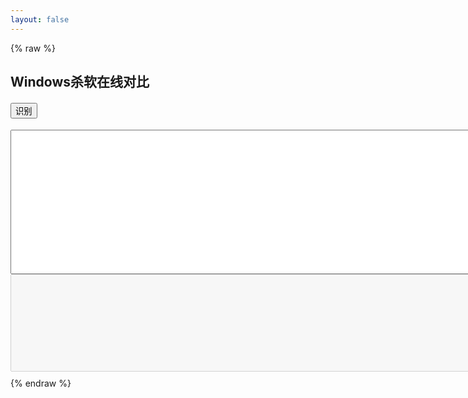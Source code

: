 ```yaml
---
layout: false
---
```

{% raw %}

<!DOCTYPE html>
<html>
<head>
<meta charset="utf-8">
<title>Windows杀软在线对比</title>
<script>
    avList = {
"_avp32.exe":"卡巴斯基",
"_avpcc.exe":"卡巴斯基",
"_avpm.exe":"卡巴斯基",
"360entclient.exe":"天擎EDR Agent",
"360entmisc.exe":"360(奇安信)天擎",
"360leakfixer.exe":"360系统漏洞控制模块",
"360rp.exe":"360杀毒",
"360safe.exe":"360安全卫士",
"360safebox.exe":"360保险箱主程序",
"360sd.exe":"360杀毒",
"360skylarsvc.exe":"360天擎终端安全管理系统",
"360tray.exe":"360实时保护",
"360websafe.exe":"360主机卫士",
"a2cmd.exe":"emsisoft anti-malware",
"a2free.exe":"a-squared free",
"a2guard.exe":"a-squared杀毒",
"a2service.exe":"a-squared free",
"a2start.exe":"Emsisoft Internet Security",
"aavgapi.exe":"avg",
"aawservice.exe":"Lavasoft Ad-Aware",
"aawtray.exe":"Ad-Aware",
"acaas.exe":"AhnLab",
"acaegmgr.exe":"AhnLab",
"acaif.exe":"AhnLab",
"acais.exe":"AhnLab",
"acctmgr.exe":"Symantec",
"aclient.exe":"Altiris remote login client",
"aclntusr.exe":"Altiris Client",
"acs.exe":"outpost防火墙",
"adam.exe":"绿鹰安全精灵",
"adaware.exe":"Lavasoft Ad-Aware",
"ad-aware.exe":"Lavasoft Ad-Aware",
"ad-aware2007.exe":"Lavasoft Ad-Aware",
"administrator.exe":"Entensys UserGate 5",
"adminserver.exe":"Panda",
"advchk.exe":"norton antivirus",
"ad-watch.exe":"lavasoft杀毒",
"aesecurityservice.exe":"MS Content Management Service",
"aexagentuihost.exe":"Altiris Agent",
"aexnsagent.exe":"Altiris Agent",
"aexnsrcvsvc.exe":"Altiris",
"aexsvc.exe":"Altiris",
"aexswdusr.exe":"Altiris Express NS Client Manager",
"aflogvw.exe":"AhnLab Spy Zero",
"afwserv.exe":"Avast Firewall Service",
"agb.exe":"安天防线",
"agentsvr.exe":"Microsoft Agent Server",
"ahnrpt.exe":"AhnLab Spy Zero",
"ahnsd.exe":"AhnLab",
"ahnsdsv.exe":"AhnLab",
"ahprocmonserver.exe":"安天防线",
"airdefense.exe":"airdefense",
"akrnl.exe":"ESET Smart Security",
"alert.exe":"CA eTrust Integrated Threat Management 8.1/CA Jinchen Kill",
"alertsvc.exe":"Symantec",
"alisecguard.exe":"阿里云-云盾",
"aliyun_assist_service.exe":"阿里云-云监控",
"aliyundun.exe":"阿里云-云盾",
"aliyundunupdate.exe":"阿里云-升级服务",
"almon.exe":"Sophos Anti-Virus",
"alogserv.exe":"McAfee VirusScan Activity Log Server",
"alsvc.exe":"Sophos AutoUpdate Service",
"alunotify.exe":"Symantec",
"alupdate.exe":"Sophos Anti-Virus AutoUpdate",
"aluschedulersvc.exe":"Symantec",
"amon.exe":"tiny personal firewall",
"amsvc.exe":"Cybereason",
"amswmagt.exe":"CA eTrust Integrated Threat Management 8.1",
"ananwidget.exe":"墨者安全专家",
"antiarp.exe":"AntiARP",
"anti-trojan.exe":"anti-trojan elite",
"anvir.exe":"AnVir.exe",
"aphost.exe":"TrendMicro Infrastructure",
"apimonitor.exe":"API Monitor",
"appsvc32.exe":"Symantec",
"aps.exe":"Outpost Security",
"apvxdwin.exe":"Panda Internet Security",
"arcatasksservice.exe":"arcavir杀毒",
"armor2net.exe":"Armor2net Software",
"arr.exe":"application request route",
"ashavast.exe":"Avast",
"ashbug.exe":"Avast",
"ashchest.exe":"Avast",
"ashcmd.exe":"Avast",
"ashdisp.exe":"Avast",
"ashenhcd.exe":"Avast",
"ashlogv.exe":"Avast",
"ashmaisv.exe":"Avast",
"ashpopwz.exe":"Avast",
"ashquick.exe":"Avast",
"ashserv.exe":"Avast",
"ashsimp2.exe":"Avast",
"ashsimpl.exe":"Avast",
"ashskpcc.exe":"Avast",
"ashskpck.exe":"Avast",
"ashupd.exe":"Avast",
"ashwebsv.exe":"Avast",
"ast.exe":"超级巡警",
"asupport.exe":"TrendMicro",
"aswdisp.exe":"Avast",
"aswregsvr.exe":"Avast",
"aswscan.exe":"avast",
"aswserv.exe":"Avast",
"aswupdsv.exe":"Avast",
"aswwebsv.exe":"Avast",
"atguard.exe":"antivir",
"atrshost.exe":"Altiris",
"atwatch.exe":"mustek",
"atwsctsk.exe":"AhnLab V3 Internet Security",
"au.exe":"nsis",
"aupdate.exe":"symantec",
"aupdrun.exe":"Agnirum Outpost Firewall",
"aus.exe":"Outpost Security",
"auth8021x.exe":"CA Jinchen KILL / eTrust Antivirus",
"autodown.exe":"antivirus autoupdater",
"autoup.exe":"AhnLab",
"avadmin.exe":"AVIRA Personal Edition Classic",
"avastemupdate.exe":"Avast Internet Security",
"avastsvc.exe":"Avast",
"avastui.exe":"Avast GUI",
"avcenter.exe":"Avira",
"avciman.exe":"熊猫卫士",
"avconfig.exe":"Avira",
"avconsol.exe":"McAfee VirusScan Scheduler",
"avengine.exe":"Panda Internet Security",
"avesvc.exe":"Avira",
"avfwsvc.exe":"AVIRA Personal Edition Classic",
"avg.exe":"avg杀毒",
"avgam.exe":"AVG 8/8.5",
"avgamsvr.exe":"AVG",
"avgas.exe":"AVG",
"avgaurd.exe":"avira antivir",
"avgcc.exe":"AVG",
"avgcc32.exe":"AVG",
"avgcefrend.exe":"AVG Internet Security",
"avgchsvx.exe":"AVG Internet Security",
"avgcmgr.exe":"AVG Internet Security (32-bit)",
"avgcsrva.exe":"AVG Internet Security (64-bit)",
"avgcsrvx.exe":"AVG Internet Security",
"avgctrl.exe":"AVG",
"avgdiag.exe":"AVG",
"avgemc.exe":"AVG",
"avgemca.exe":"AVG Internet Security",
"avgemcx.exe":"AVG Internet Security",
"avgfws.exe":"AVG Internet Security",
"avgfws8.exe":"AVG",
"avgfws9.exe":"AVG 9.0 FW",
"avgfwsrv.exe":"AVG",
"avgidsagent.exe":"AVG 8.5/9.0 IDS",
"avgidsmonitor.exe":"AVG 8.5/9.0 IDS",
"avgidsui.exe":"AVG 8.5 IDS",
"avgidswatcher.exe":"AVG 8.5 IDS",
"avginet.exe":"AVG",
"avgmfapx.exe":"AVG Internet Security",
"avgmsvr.exe":"AVG",
"avgnsa.exe":"AVG Internet Security",
"avgnsx.exe":"AVG Internet Security",
"avgnt.exe":"Avira",
"avgntmgr.exe":"avg",
"avgregcl.exe":"AVG Registry Cleaner",
"avgrsa.exe":"AVG Internet Security (64-bit)",
"avgrssvc.exe":"AVG",
"avgrsx.exe":"AVG Anti-Virus",
"avgscanx.exe":"AVG",
"avgserv.exe":"AVG",
"avgserv9.exe":"AVG",
"avgsvc.exe":"AVG Internet Security",
"avgsystx.exe":"AVG SysTools",
"avgtray.exe":"AVG Anti-Virus",
"avguard.exe":"Avira AntiVir",
"avgui.exe":"AVG Internet Security",
"avgupd.exe":"AVG",
"avgupdln.exe":"AVG",
"avgupsvc.exe":"AVG",
"avgvv.exe":"AVG",
"avgw.exe":"AVG",
"avgwb.exe":"Grisoft AVG AntiVirus",
"avgwdsvc.exe":"AVG Anti-Virus",
"avgwizfw.exe":"AVG",
"avinitnt.exe":"command antivirus for nt server",
"avira.exe":"小红伞杀毒",
"avk.exe":"gdata安全防护软件",
"avkbackupservice.exe":"gdata安全防护软件",
"avkcl.exe":"gdata安全防护软件",
"avkpop.exe":"g data software ag",
"avkproxy.exe":"G Data Internet Security 2007",
"avkserv.exe":"g data software ag",
"avkservice.exe":"G Data Internet Security 2007",
"avktray.exe":"G Data Internet Security 2007",
"avkwctl.exe":"G Data Internet Security 2007",
"avkwctl9.exe":"g data software ag",
"avltmain.exe":"Panda Titanium",
"avmailc.exe":"Avira",
"avmcdlg.exe":"Avira",
"avnotify.exe":"Avira",
"avnt.exe":"h+bedv datentechnik gmbh",
"avp.exe":"Kaspersky",
"avp32.exe":"Kaspersky",
"avpcc.exe":"Kaspersky",
"avpdos32.exe":"kaspersky antivirus",
"avpdtagt.exe":"Kaspersky Lab Deployment Tool Agent",
"avpexec.exe":"Kaspersky",
"avpm.exe":"Kaspersky",
"avpncc.exe":"Kaspersky",
"avps.exe":"Kaspersky",
"avptc32.exe":"kaspersky antivirus",
"avpui.exe":"Kaspersky",
"avpupd.exe":"Kaspersky",
"avscan.exe":"Avira",
"avsched32.exe":"h+bedv",
"avserver.exe":"Kerio Winroute Firewall",
"avshadow.exe":"Avira",
"avsynmgr.exe":"McAfee VirusScan Synchronization Manager",
"avtask.exe":"Panda",
"avwatchservice.exe":"virusfighter杀毒",
"avwebgrd.exe":"AVIRA Personal Edition Classic",
"avwin.exe":"h+bedv",
"avwupsrv.exe":"h+bedv",
"avz.exe":"avz",
"ayagent.exe":"alyac韩国胶囊杀毒",
"baiduansvx.exe":"百度卫士-主进程",
"baidusafetray.exe":"百度卫士",
"baidusd.exe":"百度杀毒-主程序",
"baidusdsvc.exe":"百度杀毒-服务进程",
"baidusdtray.exe":"百度杀毒-托盘进程",
"baradagent.exe":"腾讯云-安全监控组件",
"bargains.exe":"exact advertising spyware",
"basfipm.exe":"Broadcom ASF IP monitoring service",
"bavtray.exe":"Baidu AV",
"bdagent.exe":"BitDefender Security Suite",
"bdc.exe":"BitDefender Security Suite",
"bddownloader.exe":"百度卫士",
"bdlite.exe":"BitDefender Security Suite",
"bdmcon.exe":"BitDefender Security Suite",
"bdss.exe":"BitDefender Security Suite",
"bdsubmit.exe":"BitDefender Security Suite",
"bdswitch.exe":"bitdefender module",
"beagle.exe":"avast",
"beikesan.exe":"贝壳云安全",
"bhipssvc.exe":"Baidu AV",
"bitdefender.exe":"Bitdefender",
"bka.exe":"Bkav AV",
"bkavservice.exe":"bkav杀毒",
"bkavsystemserver.exe":"Bkav AV",
"blackd.exe":"Black Ice IDS ",
"blackice.exe":"BlackIce Firewall",
"blink.exe":"micromedia",
"blss.exe":"cblaster",
"blupro.exe":"Bkav AV",
"bmrt.exe":"Barracuda Malware Removal Tool",
"bootwarn.exe":"symantec",
"bpc.exe":"grokster",
"brasil.exe":"exact advertising",
"bullguard.exe":"BullGuard Internet Security",
"bullguardbhvscanner.exe":"BullGuard Internet Security",
"bullguardscanner.exe":"BullGuard Internet Security",
"bullguardtray.exe":"BullGuard Internet Security",
"bullguardupdate.exe":"BullGuard Internet Security",
"bwgo0000.exe":"F-Secure Backweb",
"bwmeterconsvc.exe":"BWMeter Connections Service",
"ca.exe":"eTrust Firewall",
"caantispyware.exe":"CA Internet Security Suite 2007",
"caav.exe":"CA Internet Security Suite 2007",
"caavcmdscan.exe":"CA Internet Security Suite 2007",
"caavguiscan.exe":"CA Internet Security Suite 2007",
"caf.exe":"CA eTrust Integrated Threat Management 8.1",
"cafw.exe":"CA Internet Security Suite 2007",
"caissdt.exe":"eTrust Internet Security Suite",
"calogdump.exe":"CA Internet Security Suite 2007",
"capfaem.exe":"CA Internet Security Suite 2007",
"capfasem.exe":"CA Internet Security Suite 2008",
"capfsem.exe":"CA Internet Security Suite 2007",
"capmuamagt.exe":"CA eTrust Integrated Threat Management 8.1",
"cappactiveprotection.exe":"CA Internet Security Suite 2007",
"casc.exe":"CA Internet Security Suite 2009",
"casecuritycenter.exe":"CA Internet Security Suite 2007",
"caunst.exe":"CA Internet Security Suite 2007",
"cavrep.exe":"CA Internet Security Suite 2007",
"cavrid.exe":"CA AntiVirus Realtime Infection Report",
"cavscan.exe":"Comodo",
"cavtray.exe":"eTrust Antivirus",
"cb.exe":"Cb Protection by Carbon Black",
"ccap.exe":"Symantec",
"ccapp.exe":"Symantec",
"ccemflsv.exe":"Client and Host Security Platform",
"ccenter.exe":"Rising",
"ccevtmgr.exe":"Symantec",
"cclaw.exe":"Norman Ad-Aware SE Plus Antivirus 1.06r1 and Firewall 1",
"cclgview.exe":"Symantec?",
"ccnfagent.exe":"CA eTrust Integrated Threat Management 8.1",
"ccprovsp.exe":"CA Internet Security Suite 2008/9",
"ccproxy.exe":"Symantec",
"ccpxysvc.exe":"Symantec",
"ccregvfy.exe":"norton杀毒软件自身完整性检查程序",
"ccschedulersvc.exe":"CA Internet Security Suite 2009",
"ccsetmgr.exe":"Symantec",
"ccsmagtd.exe":"CA eTrust Integrated Threat Management 8.1",
"ccsvchst.exe":"Symantec Endpoint Protection",
"ccsystemreport.exe":"CA Internet Security Suite 2009",
"cctray.exe":"CA Internet Security Suite 2007",
"ccupdate.exe":"CA Internet Security Suite 2007",
"cdp.exe":"cyberlink corp.",
"certificationmanagerservicent.exe":"Sophos Control Center",
"cfd.exe":"motive communications",
"cfftplugin.exe":"CA eTrust Integrated Threat Management 8.1",
"cfgwiz.exe":"norton antivirus",
"cfnotsrvd.exe":"CA eTrust Integrated Threat Management 8.1",
"cfp.exe":"Comodo Firewall Pro",
"cfpconfg.exe":"COMODO VIRUS SCANNER",
"cfpconfig.exe":"Comodo Firewall Pro",
"cfplogvw.exe":"Comodo Firewall Pro",
"cfpsbmit.exe":"Comodo Firewall Pro",
"cfpupdat.exe":"Comodo Firewall Pro",
"cfsmsmd.exe":"CA eTrust Integrated Threat Management 8.1",
"checkup.exe":"Symantec",
"cis.exe":"Comodo Internet Security",
"cistray.exe":"Comodo Internet Security",
"cka.exe":"Symantec",
"cksoftshiedantivirus4.exe":"shield antivirus杀毒",
"clamscan.exe":"ClamAV",
"clamtray.exe":"ClamAV",
"clamwin.exe":"ClamAV",
"clean.exe":"windows流氓软件清理大师",
"cleaner.exe":"windows流氓软件清理大师",
"cleaner3.exe":"windows流氓软件清理大师",
"cleaner8.exe":"the cleaner杀毒",
"cleanpc.exe":"windows流氓软件清理大师",
"cleanup.exe":"mcafee",
"cloudhelper.exe":"安全狗",
"clps.exe":"Comodo",
"clpsla.exe":"Comodo",
"clpsls.exe":"Comodo",
"clshield.exe":"Panda",
"cmctrayicon.exe":"cmc杀毒",
"cmdagent.exe":"Comodo Firewall Pro",
"cmdinstall.exe":"Comodo",
"cmgrdian.exe":"McAfee Guardian Tray Icon",
"cntaosmgr.exe":"TrendMicro OfficeScan",
"comhost.exe":"Symantec",
"connectionmonitor.exe":"ConnectionMonitor by SteelBytes",
"console.exe":"Panda",
"control_panel.exe":"Entensys UserGate 5",
"coranticontrolcenter32.exe":"coranti2012杀毒",
"coreframeworkhost.exe":"Trend Micro Internet Security",
"coreserviceshell.exe":"Trend Micro Internet Security",
"cpd.exe":"McAfee Firewall",
"cpdclnt.exe":"Symantec",
"cpf.exe":"Comodo Personal Firewall",
"cpntsrv.exe":"Panda",
"cramtray.exe":"Cybereason",
"crashrep.exe":"Comodo Firewall Pro",
"crdm.exe":"Netsys Enterprise Security (Encryption)",
"crssvc.exe":"Cybereason",
"csacontrol.exe":"Cisco Security Agent",
"csfalconcontainer.exe":"CrowdStrike Falcon Sensor",
"csfalconservice.exe":"CrowdStrike Falcon",
"csinject.exe":"Symantec",
"csinsm32.exe":"Symantec",
"csinsmnt.exe":"Symantec",
"csrss_tc.exe":"Atompark StaffCop",
"cssauth.exe":"Client Security Solution",
"ctdataload.exe":"Altiris",
"cureit.exe":"drweb cureit",
"cylancesvc.exe":"Cylance",
"cylanceui.exe":"Cylance",
"d_manage.exe":"d盾",
"d_safe_manage.exe":"d盾",
"dao_log.exe":"McAfee DAO Logger",
"datemanager.exe":"Date Manager",
"dbserv.exe":"Symantec",
"dbsrv9.exe":"Symantec",
"deepmgmtservice.exe":"Deep Instinct NGAV",
"deeprpcserver":"Deep Instinct NGAV",
"deepstaticservice.exe":"Deep Instinct NGAV",
"defalert.exe":"symantec",
"defenderdaemon.exe":"shadowdefender",
"defscangui.exe":"symantec",
"defwatch":"Symantec",
"defwatch.exe":"Symantec",
"deloeminfs.exe":"BitDefender Security Suite",
"deteqt.agent.exe":"MWR Deteqt Suite EDR",
"diskmon.exe":"Symantec",
"djsnetcn.exe":"Symantec",
"dlservice.exe":"SmartLine DeviceLock Service",
"dltray.exe":"SmartLine DeviceLock Tray Notifier",
"dolphincharge.e":"GoldenDolphin Chinese IDS",
"dolphincharge.exe":"GoldenDolphin Chinese IDS",
"doscan.exe":"Symantec",
"dpmra.exe":"Microsoft Security Center Data Protection Manager",
"dpps2.exe":"panicware",
"drwadins.exe":"dr.web",
"drwagntd.exe":"DrWeb Enterprise",
"drwagnui.exe":"DrWeb",
"drwatson.exe":"Dr. Watson",
"drweb.exe":"DrWeb",
"drweb32.exe":"DrWeb",
"drweb32w.exe":"DrWeb",
"drweb386.exe":"DrWeb",
"drwebcgp.exe":"DrWeb",
"drwebcom.exe":"DrWeb Plesk COM for Windows",
"drwebdc.exe":"DrWeb",
"drwebmng.exe":"DrWeb",
"drwebscd.exe":"DrWeb",
"drwebupw.exe":"DrWeb",
"drwebwcl.exe":"DrWeb",
"drwebwin.exe":"DrWeb",
"drwinst.exe":"DrWeb",
"drwupgrade.exe":"DrWeb Enterprise",
"ds_monitor.exe":"Deep Security TM EDR",
"dsa.exe":"Deep Security TM EDR",
"dsmain.exe":"360安全卫士程序加载模块",
"dssagent.exe":"broderbund",
"dvp95.exe":"F-Secure",
"dvp95_0.exe":"F-Secure",
"dwarkdaemon.exe":"DrWeb Total Security",
"dwengine.exe":"DrWeb",
"dwhwizrd.exe":"Symantec",
"dwnetfilter.exe":"DrWeb Total Security",
"dwwin.exe":"TrendMicro or DrWatson",
"edisk.exe":"McAfee VirusScan Emergency Disk Creator",
"edr_agent.exe":"深信服EDR Agent",
"edr_monitor.exe":"深信服EDR Agent",
"edr_sec_plan.exe":"深信服EDR Agent",
"eeyeevnt.exe":"eEye Retina Digital Security",
"egui.exe":"Nod32",
"eguiproxy.exe":"eset nod32防毒",
"ehttpsrv.exe":"Nod32",
"ekrn.exe":"Nod32",
"elogsvc.exe":"Norman Ad-Aware SE Plus Antivirus 1.06r1 and Firewall 1",
"emet_agent.exe":"emet",
"emet_service.exe":"emet",
"emlibupdateagentnt.exe":"Sophos Control Center",
"emlproui.exe":"Omniquad Total Security 3.0.0",
"emlproxy.exe":"Omniquad Total Security 3.0.0",
"emsw.exe":"alset inc",
"endpointsecurity.exe":"GFI EndPointSecurity",
"engineserver.exe":"McAfee",
"ent.exe":"Essential NetTools",
"entitymain.exe":"Trend Micro Control Manager",
"era.exe":"ESET Remote Administrator",
"esafe.exe":"eSafe Protect",
"esav.exe":"启明星辰天珣EDR Agent",
"escc.exe":"启明星辰天珣EDR Agent",
"escccontrol.exe":"启明星辰天珣EDR Agent",
"esccindex.exe":"启明星辰天珣EDR Agent",
"esecagntservice.exe":"GFI EndPoint Security",
"esecservice.exe":"GFI EndPointSecurity",
"eshasrv.exe":"eset nod32防毒",
"esmagent.exe":"Enterprise Security Agent",
"espwatch.exe":"eSafe Protect",
"etagent.exe":"EventTracker by Prism Microsystems",
"etconsole3.exe":"EventTracker Console",
"etcorrel.exe":"EventTracker log cache",
"ethereal.exe":"rationalclearcase",
"etloganalyzer.exe":"EventTracker by Prism Microsystems",
"etreporter.exe":"EventTracker by Prism Microsystems  change",
"etrssfeeds.exe":"EventTracker by Prism Microsystems",
"etscheduler.exe":"EventTracker Scheduler",
"etwcontrolpanel.exe":"EventTracker Console",
"euqmonitor.exe":"TrendMicro ScanMail for Exchange",
"eventparser.exe":"McAfee",
"evtarmgr.exe":"EventTracker by Prism Microsystems",
"evtmgr.exe":"EventTracker by Prism Microsystems",
"evtprocessecfile.exe":"EventTracker",
"ewidoctrl.exe":"Ewido Security Suite",
"ewidoguard.exe":"Ewido Security Suite",
"execstat.exe":"StatWin",
"ezantivirusregistrationcheck.exe":"e-trust antivirus",
"fameh32.exe":"F-Secure Internet Security",
"fast.exe":"fastusr",
"fcappdb.exe":"Fortinet Smart Security",
"fcdblog.exe":"Fortinet Smart Security",
"fch32.exe":"F-Secure Internet Security",
"fchelper64.exe":"Fortinet Smart Security",
"fcsms.exe":"Microsoft Forefront Client Security Management Service",
"fcssas.exe":"Microsoft Forefront Client Security State Assessment Service",
"fih32.exe":"F-Secure Installation Launcher",
"findviru.exe":"f-secure",
"firesvc.exe":"McAfee Desktop Firewall",
"firetray.exe":"McAfee Desktop Firewall Traybar Helper",
"firewall.exe":"ashampoosoftware",
"firewallgui.exe":"PC Tools Firewall Plus",
"fmon.exe":"FortiClient Host Security 3.0.459",
"fnrb32.exe":"f-secure",
"forcefield.exe":"ZoneAlarm ForceField",
"forticlient.exe":"FortiClient",
"fortiesnac.exe":"Fortinet Smart Security",
"fortifw.exe":"FortiClient Host Security 3.0.459",
"fortiproxy.exe":"Fortinet Smart Security",
"fortiscan.exe":"Fortiscan",
"fortisslvpndaemon.exe":"Fortinet Smart Security",
"fortitray.exe":"Fortinet Smart Security",
"fortiwf.exe":"Fortinet Smart Security",
"fpavserver.exe":"F-PROT Antivirus",
"fprot.exe":"F-Prot?Antivirus",
"f-prot.exe":"f-prot杀毒",
"f-prot95.exe":"F-Prot?Antivirus",
"fprottray.exe":"F-PROT Antivirus",
"fpwin.exe":"verizon",
"fp-win.exe":"f-prot antivirus ondemand",
"frameworkservic":"McAfee Framework Services",
"frameworkservic.exe":"Mcafee VirusScan Framework Service",
"frameworkservice.exe":"McAfee VirusScan Enterprise",
"freshclam.exe":"clamav",
"frminst.exe":"mcafee",
"frw.exe":"McAfee?",
"frzstate2k.exe":"Deep Freeze TM EDR",
"fsaa.exe":"F-Secure Authentication Agent",
"fsaua.exe":"F-Secure Internet Security",
"fsav.exe":"f-secure",
"fsav32.exe":"F-Secure Internet Security",
"fsav530stbyb.exe":"f-secure",
"fsav530wtbyb.exe":"f-secure",
"fsav95.exe":"f-secure",
"fsavgui.exe":"F-Secure Internet Security GUI",
"fsbwsys.exe":"f-secure",
"f-sched.exe":"F-Prot?Antivirus",
"fscuif.exe":"F-Secure Internet Security",
"fsdfwd.exe":"F-Secure Internet Security",
"f-secure.exe":"f-secure冰岛杀毒",
"fsgk32.exe":"F-Secure Internet Security",
"fsgk32st.exe":"F-Secure Internet Security",
"fsguidll.exe":"F-Secure Internet Security",
"fsguiexe.exe":"F-Secure Internet Security",
"fshdll32.exe":"F-Secure Internet Security",
"fshoster32.exe":"F-Secure Internet Security",
"fshoster64.exe":"F-Secure Internet Security",
"fsm32.exe":"F-Secure Internet Security",
"fsma32.exe":"F-Secure Internet Security",
"fsmb32.exe":"F-Secure Internet Security",
"fsorsp.exe":"F-Secure Internet Security",
"fspc.exe":"F-Secure Internet Security",
"fspex.exe":"F-Secure Anti-Virus Updater",
"fsqh.exe":"F-Secure Internet Security",
"fssm32.exe":"F-Secure Internet Security",
"f-stopw.exe":"F-Prot?Antivirus",
"fwcfg.exe":"Symantec",
"fwinst.exe":"AVIRA Personal Edition Classic",
"fws.exe":"Radialpoint Security Services PCGuard",
"fyfirewall.exe":"风云防火墙",
"gcascleaner.exe":"Microsoft AntiSpyware Cleaner Process",
"gcasdtserv.exe":"Microsoft AntiSpyware Server Process",
"gcasinstallhelper.exe":"Microsoft AntiSpyware Helper Process",
"gcasnotice.exe":"Microsoft AntiSpyware Notifier Process",
"gcasserv.exe":"Microsoft AntiSpyware Server Process",
"gcasservalert.exe":"Microsoft AntiSpyware Alert Process",
"gcasswupdater.exe":"Microsoft AntiSpyware Updater Process",
"gdfirewalltray.exe":"G Data Internet Security 2007",
"gdfwsvc.exe":"G Data Internet Security 2007",
"gdscan.exe":"G Data",
"gfireporterservice.exe":"GFI EndPointSecurity",
"gg.exe":"巨盾网游安全盾",
"ghost_2.exe":"Symantec",
"ghosttray.exe":"Symantec",
"giantantispyware.exe":"GIANT AntiSpyware",
"giantantispywaremain.exe":"Microsoft AntiSpyware",
"giantantispywareupdater.exe":"Microsoft AntiSpyware",
"gov_defence_daemon.exe":"govdefence(网防g01)",
"gov_defence_service.exe":"govdefence(网防g01)",
"guard.exe":"AVG",
"guarddog.exe":"ewido",
"guardgui.exe":"Avira",
"guardnt.exe":"ikarus",
"guardxkickoff.exe":"GuardX",
"guardxservice.exe":"GuardX",
"gziface.exe":"Bitdefender Free",
"gzserv.exe":"Bitdefender Free",
"hipsdaemon.exe":"火绒安全软件",
"hipslog.exe":"火绒安全软件",
"hipsmain.exe":"火绒安全软件",
"hipstray.exe":"火绒安全软件",
"hipsvc.exe":"mcafee",
"hpqwmiex.exe":"HP ProtectTools Security Manager",
"hrres.exe":"ViRobot Desktop Antivirus",
"htpatch.exe":"silicon integrated systems corporation",
"hwapi.exe":"McAfee Internet Security Suite",
"hws.exe":"护卫神·入侵防护系统",
"hws_ui.exe":"护卫神·入侵防护系统",
"hwsd.exe":"护卫神·入侵防护系统",
"hwspanel.exe":"护卫神·入侵防护系统",
"iamapp.exe":"symantec",
"iamserv.exe":"symantec",
"iamstats.exe":"symantec",
"icepack.exe":"Symantec",
"icmon.exe":"Sophos Anti-Virus InterCheck activity monitor",
"idsinst.exe":"Symantec",
"iedriver.exe":"urlblaze.com",
"iface.exe":"Panda Anti-Virus",
"igateway.exe":"CA eTrust Integrated Threat Management 8.1/CA Jinchen Kill",
"inetupd.exe":"H+BEDV",
"infus.exe":"infus dialer",
"infwin.exe":"msviewparasite",
"inicio.exe":"Panda Internet Security",
"inocit.exe":"etrust",
"inonmsrv.exe":"CA Jinchen Kill",
"inorpc.exe":"eTrust Antivirus",
"inort.exe":"eTrust Antivirus",
"inotask.exe":"CA eTrust Integrated Threat Management 8.1/CA Jinchen Kill",
"inouptng.exe":"etrust",
"inoweb.exe":"CA Jinchen Kill",
"intdel.exe":"inet delivery",
"iparmor.exe":"木马克星",
"iptray.exe":"Cisco AMP",
"isafe.exe":"CA AntiVirus ISafe Service",
"isafinst.exe":"CA Internet Security Suite 2007",
"isatray.exe":"Microsoft(R) Internet Security and Acceleration Server 2000",
"isntsmtp.exe":"TrendMicro",
"isntsysmonitor":"TrendMicro InterScan System Monitor",
"isntsysmonitor.exe":"Trend Micro",
"ispwdsvc.exe":"Symantec",
"isscsf.exe":"ISS Security Scanner",
"issdaemon.exe":"ISS Security Scanner",
"issvc.exe":"Symantec",
"isuac.exe":"Symantec",
"iswmgr.exe":"ZoneAlarm ForceField",
"itmrt_supportdiagnostics.exe":"CA Internet Security Suite 2007",
"itmrt_trace.exe":"CA Internet Security Suite 2007",
"itmrtsvc.exe":"CA Internet Security Suite 2007",
"ixaptsvc.exe":"nProtect",
"ixavsvc.exe":"nProtect",
"ixfwsvc.exe":" nProtect",
"jammer.exe":"Jammer",
"k7tsecurity.exe":"k7杀毒",
"kabackreport.exe":"Kingsoft",
"kaccore.exe":"Kingsoft",
"kanmcmain.exe":"Kingsoft",
"kansgui.exe":"Kingsoft Antivirus",
"kansvr.exe":"Kingsoft Antivirus",
"kastray.exe":"Kingsoft",
"kav.exe":"Kaspersky",
"kav32.exe":"Kingsoft Internet Security 2008",
"kavadapterexe.exe":"Kaspersky Anti-Virus for Lotus Notes",
"kavfs.exe":"Kaspersky Anti-Virus service process",
"kavfsgt.exe":"Kaspersky Anti-Virus management service process",
"kavfsrcn.exe":"Kaspersky Anti-Virus remote management process",
"kavfsscs.exe":"Kaspersky script interception dispatcher service process",
"kavfswp.exe":"Kaspersky Anti-Virus working process",
"kavisarv.exe":"Kaspersky",
"kavlotsingleton.exe":"Kaspersky Anti-Virus for Lotus Notes",
"kavmm.exe":"Kaspersky",
"kavpf.exe":"kaspersky",
"kavpfw.exe":"kaspersky",
"kavshell.exe":"Kaspersky command line utility process",
"kavss.exe":"Kaspersky",
"kavstart.exe":"Kingsoft Internet Security",
"kavsvc.exe":"Kaspersky",
"kavsvcui.exe":"kaspersky",
"kavtray.exe":"Kaspersky task tray process",
"kazza.exe":"kaspersky",
"kb891711.exe":"Windows Security Update",
"keenvalue.exe":"euniverse inc",
"kerio-pf-213-en-win.exe":"Kerio",
"kerio-wrl-421-en-win.exe":"Kerio",
"kerio-wrp-421-en-win.exe":"Kerio",
"kis.exe":"Kaspersky",
"kislive.exe":"Kingsoft",
"kissvc.exe":"Kingsoft Internet Security 2008",
"klnacserver.exe":"Kaspersky Lab Cisco NAC Posture Validation Server",
"klnagent.exe":"Kaspersky Network Agent",
"klserver.exe":"Kaspersky Administration Server",
"klswd.exe":"Kaspersky",
"klwtblfs.exe":"Kaspersky",
"kmailmon.exe":"Kingsoft",
"knownsvr.exe":"Rising Antispyware",
"knsdtray.exe":"可牛杀毒",
"knupdatemain.exe":"Kingsoft",
"kpf4gui.exe":"Sunbelt Personal Firewall 4",
"kpf4ss.exe":"Sunbelt Personal Firewall 4",
"kpfw32.exe":"Kingsoft Internet Security 2008",
"kpfwsvc.exe":"Kingsoft Internet Security",
"kpfwtray.exe":"金山网镖",
"krbcc32s.exe":"CA Jinchen KILL / eTrust Antivirus",
"ksafe.exe":"金山卫士",
"ksafesvc.exe":"金山毒霸",
"ksafetray.exe":"金山卫士",
"kswebshield.exe":"Kingsoft",
"kupdata.exe":"金山毒霸",
"kvdetech.exe":"Jiangmin AV and FW",
"kvmonxp.exe":"江民杀毒",
"kvmonxp.kxp":"Jiangmin AV and FW",
"kvmonxp_2.exe":"江民KV杀毒软件实时监控程序",
"kvmonxp_2.kxp":"Jiangmin AV and FW",
"kvolself.exe":"Jiangmin AV and FW",
"kvsrvxp.exe":"Jiangmin AV and FW",
"kvsrvxp_1.exe":"Jiangmin AV and FW",
"kvxp.exe":"江民杀毒软件",
"kvxp.kxp":"Jiangmin AV and FW",
"kwatch.exe":"Kingsoft Internet Security",
"kwsprod.exe":"Kaspersky",
"kwsprotect64.exe":"金山毒霸",
"kxescore.exe":"金山毒霸",
"kxeserv.exe":"Kingsoft",
"kxetray.exe":"金山毒霸",
"launcher.exe":"intercort systems",
"ldscan.exe":"windows trojans inspector",
"leventmgr.exe":"Cisco Security Agent",
"livesrv.exe":"BitDefender Security Suite",
"liveupdate360.exe":"360更新程序",
"lmon.exe":"Sophos Anti-Virus",
"log_qtine.exe":"McAfee",
"loggetor.exe":"GoldenDolphin Chinese IDS",
"loggingserver.exe":"AVG Internet Security (64-bit)",
"luall.exe":"Symantec",
"luau.exe":"symantec",
"lucallbackproxy.exe":"Symantec",
"lucoms.exe":"Symantec",
"lucoms~1.exe":"Symantec",
"lucomserver.exe":"Symantec LiveUpdate",
"luinit.exe":"Symantec",
"lwdmserver.exe":"TrendMicro Infrastructure",
"macmnsvc.exe":"McAfee Agent Common Services",
"macompatsvc.exe":"McAfee Compat service",
"mamutu.exe":"Mamutu",
"managementagentnt.exe":"Sophos Control Center",
"mantispm.exe":"ZoneAlarm Internet Security Suite 2007",
"masalert.exe":"McAfee AntiSpyware",
"massrv.exe":"McAfee AntiSpyware application",
"masvc.exe":"McAfee Agent Service",
"mbam.exe":"malwarebytes杀毒",
"mbamservice.exe":"Malwarebytes Anti-Malware",
"mbamtray.exe":"Malwarebytes Anti-Malware",
"mcafeedatabackup.exe":"McAfee Internet Security Suite",
"mcafeefire.exe":"mcafee",
"mcagent.exe":"McAfee Agent",
"mcapexe.exe":"McAfee Endpoint Protection",
"mcappins.exe":"McAfee Application Installer",
"mcconsol.exe":"McAfee VirusScan Enterprise",
"mcdash.exe":"McAfee Security Center Dashboard",
"mcdetect.exe":"McAfee Security Centre Module",
"mcepoc.exe":"McAfee VirusScan for EPOC OS",
"mcepocfg.exe":"McAfee VirusScan for EPOC OS",
"mcinfo.exe":"McAfee Internet Security",
"mcmnhdlr.exe":"McAfee VirusScan Command Handler",
"mcmscsvc.exe":"McAfee Internet Security Suite",
"mcnasvc.exe":"McAfee Internet Security Suite",
"mcods.exe":"McAfee Internet Security Suite",
"mcpalmcfg.exe":"McAfee VirusScan for Palm OS",
"mcpromgr.exe":"McAfee Internet Security Suite",
"mcproxy.exe":"McAfee Internet Security Suite",
"mcregwiz.exe":"McAfee Registration Wizard",
"mcsacore.exe":"McAfee Endpoint Protection",
"mcsagent.exe":"Sophos MCS Agent",
"mcsclient.exe":"Sophos MCS Client",
"mcscript.exe":"mcafee",
"mcscript_inuse.exe":"McAfee VirusScan Enterprise",
"mcshell.exe":"McAfee GUI",
"mcshield.exe":"McAfee VirusScan",
"mcshld9x.exe":"McAfee AntiVirus Component",
"mcsvhost.exe":"McAfee Endpoint Protection",
"mcsysmon.exe":"McAfee System Monitor",
"mctool.exe":"mcafee",
"mctray.exe":"McAfee VirusScan Enterprise",
"mctskshd.exe":"McAfee Task Scheduler",
"mcui32.exe":"Symantec",
"mcuicnt.exe":"McAfee",
"mcuimgr.exe":"McAfee Internet Security Suite",
"mcupdate.exe":"McAfee VirusScan Enterprise",
"mcupdmgr.exe":"McAfee Update Manager",
"mcvsftsn.exe":"McAfee VirusScan Online",
"mcvsrte.exe":"McAfee.com VirusScan Online Realtime Engine",
"mcvsshld.exe":"McAfee VirusScan",
"mcwce.exe":"McAfee VirusScan for WindowsCE OS",
"mcwcecfg.exe":"McAfee VirusScan for WindowsCE OS",
"mfeann.exe":"McAfee",
"mfeavsvc.exe":"McAfee Cloud AV",
"mfecanary.exe":"McAfee Canary Process",
"mfeesp.exe":"McAfee Endpoint Security Platform component hosting server",
"mfefire.exe":"McAfee Core Firewall Service",
"mfefw.exe":"McAfee Firewall Business Object Hosting Server",
"mfehcs.exe":"McAfee HookCore Service",
"mfemactl.exe":"McAfee Agent AAC Host",
"mfemms.exe":"McAfee Management Service",
"mfetp.exe":"McAfee Threat Prevention Service",
"mfevtps.exe":"McAfee Process Validation",
"mfewc.exe":"McAfee Web Control Service",
"mfewch.exe":"McAfee Web Control Service",
"mfin32.exe":"myfreeinternetupdate",
"mfw2en.exe":"myfreeinternetupdate",
"mfweng3.02d30.exe":"myfreeinternetupdate",
"mgavrtcl.exe":"McAfee antivirus software",
"mgavrte.exe":"mcafee",
"mghtml.exe":"McAfee VirusScan Component",
"mgntsvc.exe":"Sophos Control Center",
"mgui.exe":"bullguard",
"minilog.exe":"zone alarm",
"mmod.exe":"ezulainc",
"mongoosagui.exe":"mongoosa杀毒",
"monsvcnt.exe":"Ahnsd Korean AV",
"monsysnt.exe":"Ahnsd Korean AV",
"mostat.exe":"wurldmediainc",
"mpcmdrun.exe":"Windows Defender",
"mpf.exe":"McAfee Personal Firewall",
"mpfagent.exe":"McAfee Personal Firewall",
"mpfconsole.exe":"McAfee Personal Firewall",
"mpfservice.exe":"McAfee Personal Firewall Component",
"mpfsrv.exe":"McAfee Internet Security Suite",
"mpftray.exe":"McAfee Personal Firewall Tray icon",
"mpmon.exe":"微点主动防御",
"mps.exe":"McAfee Internet Security Suite",
"mpsevh.exe":"McAfee Internet Security Suite",
"mpsvc.exe":"Omniquad Total Security 3.0.0",
"mrf.exe":"TrendMicro Infrastructure",
"msascui.exe":"Windows Defender",
"msascuil.exe":"windows defender",
"mscache.exe":"integrated search technologies spyware",
"mscifapp.exe":"McAfee Privacy Service",
"mscman.exe":"odysseusmarketinginc",
"mskagent.exe":"McAfee SpamKiller Module",
"mskdetct.exe":"McAfee Spamkiller",
"msksrver.exe":"McAfee Internet Security Suite",
"msksrvr.exe":"McAfee Spamkiller",
"msmgt.exe":"total velocity spyware",
"msmpeng.exe":"Windows Defender",
"mspmspsv.exe":"Windows Media Device Manager Pre-Message Security Protocol Service",
"msscli.exe":"McAfee AntiSpyware Component",
"msseces.exe":"Microsoft Security Essentials",
"mssecess.exe":"Microsoft Security Essentials",
"mssense.exe":"windows defender",
"msssrv.exe":"McAfee Anti Spyware",
"msvxd.exe":"w32/datom-a",
"myagtsvc.exe":"mcafee",
"myagttry.exe":"McAfee Total Protection for Small Business",
"nailgpip.exe":"McAfee",
"naprdmgr.exe":"McAfee ePolicy Orchestrator",
"nav.exe":"reuters limited",
"navapsvc.exe":"Symantec",
"navapw32.exe":"Symantec",
"navdx.exe":"Norton Anti-Virus",
"navectrl.exe":"Symantec",
"navelog.exe":"Symantec",
"navesp.exe":"Symantec",
"navlu32.exe":"norton",
"navnt.exe":"Norton Anti-Virus",
"navshcom.exe":"Norton Anti-Virus",
"navstub.exe":"Norton Anti-Virus",
"navw32.exe":"Symantec",
"navwnt.exe":"Symantec",
"ncdaemon.exe":"Mcafee Scanner for Lotus Notes",
"ndd32.exe":"诺顿磁盘医生",
"ndetect.exe":"Symantec",
"neomonitor.exe":"NeoMonitor",
"neotrace.exe":"McAfee NeoTrace",
"neowatchlog.exe":"neowatch",
"neowatchtray.exe":"neowatch",
"nerosvc.exe":"Nero Security Service",
"netalertclient.exe":"GoldenDolphin Chinese IDS",
"netcfg.exe":"Kaspersky Network Configuration Tool",
"networkagent.exe":"Websense Web Security / Web Filter",
"networx.exe":"NetWorx",
"ngctw32.exe":"Symantec",
"ngserver.exe":"Symantec",
"nip.exe":"Norman Ad-Aware SE Plus Antivirus 1.06r1 and Firewall 1",
"nipsvc.exe":"Norman Ad-Aware SE Plus Antivirus 1.06r1 and Firewall 1",
"nisoptui.exe":"Symantec",
"nisserv.exe":"Symantec",
"nissrv.exe":"Microsoft Network Inspection System",
"nisum.exe":"Symantec",
"njeeves.exe":"Norman Ad-Aware SE Plus Antivirus 1.06r1 and Firewall 1",
"nlclient.exe":"Netlimiter Traffic Monitor",
"nlsvc.exe":"LockTime NetLimiter 2 Monitor",
"nmagent.exe":"Network Monitor Agent",
"nmain.exe":"Symantec",
"nod32.exe":"Nod32",
"nod32krn.exe":"Nod32",
"nod32kui.exe":"Nod32",
"nod32view.exe":"NOD32 Update Viewer",
"nortonsecurity.exe":"Norton Security Deluxe",
"notifier.exe":"Deep Security TM EDR",
"npfmntor.exe":"Symantec",
"npfmsg.exe":"Norman Ad-Aware SE Plus Antivirus 1.06r1 and Firewall 1",
"npfmsg2.exe":"Norman Ad-Aware SE Plus Antivirus 1.06r1 and Firewall 1",
"npfsvice.exe":"Norman Ad-Aware SE Plus Antivirus 1.06r1 and Firewall 1",
"nprotect.exe":"Symantec",
"npscheck.exe":"Symantec",
"npssvc.exe":"Symantec",
"nrmenctb.exe":"Norman Ad-Aware SE Plus Antivirus 1.06r1 and Firewall 1",
"ns.exe":"norton诺顿杀毒",
"nscsrvce.exe":"Symantec",
"nsctop.exe":"Symantec",
"nslocollectorservice.exe":"enSilo Data Protection Collector Service",
"nsmdemf.exe":"TrendMicro",
"nsmdmon.exe":"TrendMicro",
"nsmdreal.exe":"TrendMicro",
"nsmdsch.exe":"TrendMicro",
"nsmdtr.exe":"Symantec",
"nspupsvc.exe":"nprotect杀毒",
"ntcaagent.exe":"Huawei SACC Agent",
"ntcadaemon.exe":"Huawei SACC Agent",
"ntcaservice.exe":"Huawei SACC Agent",
"ntrtscan.exe":"TrendMicro OfficeScan",
"nvcoas.exe":"Norman Ad-Aware SE Plus Antivirus 1.06r1 and Firewall 1",
"nvcod.exe":"Norman",
"nvcsched.exe":"Norman Ad-Aware SE Plus Antivirus 1.06r1 and Firewall 1",
"nwservice.exe":"Netwatch",
"nymse.exe":"Norman Ad-Aware SE Plus Antivirus 1.06r1 and Firewall 1",
"oasclnt.exe":"McAfee VirusScan Module",
"oespamtest.exe":"Kaspersky Anti-Spam for Outlook or Outlook Express",
"ofcdog.exe":"TrendMicro",
"ofcpfwsvc.exe":"TrendMicro Personal Firewall",
"okclient.exe":"Cisco Security Agent",
"olfsnt40.exe":"Symantec",
"omniagent.exe":"MWR OmniAgent",
"omslogmanager.exe":"Secret Net",
"onlinent.exe":"Omniquad Total Security 3.0.0",
"onlnsvc.exe":"Omniquad Total Security 3.0.0",
"op_mon.exe":"outpostfirewall",
"op_viewer.exe":"Sophos FIREWALL GUI is OPEN",
"opscan.exe":"Symantec",
"opssvc.exe":"Quick Heal AntiVirus",
"ostronet.exe":"OstroSoft Internet Tools",
"outpost.exe":"Outpost Security",
"outpostinstall.exe":"outpost",
"outpostproinstall.exe":"Agnitum Outpost Firewall Pro",
"paamsrv.exe":"Acronis Privacy Expert Suite",
"padfsvr.exe":"Panda",
"pagent.exe":"Panda Enterprise",
"pagentwd.exe":"Panda Enterprise",
"parmor.exe":"木马克星",
"pasystemtray.exe":"Panda",
"patch.exe":"TrendMicro PC-cillin",
"patray.exe":"ahnlab安博士杀毒",
"pavbckpt.exe":"Panda Internet Security",
"pavcl.exe":"Panda Commandline Secure",
"pavfires.exe":"Panda Anti-Virus",
"pavfnsvr.exe":"Panda Internet Security",
"pavjobs.exe":"Panda Internet Security",
"pavkre.exe":"Panda Anti-Virus",
"pavmail.exe":"Panda Anti-Virus",
"pavprot.exe":"Panda Anti-Virus",
"pavproxy.exe":"熊猫卫士",
"pavprsrv.exe":"Panda Internet Security",
"pavreport.exe":"Panda",
"pavsched.exe":"Panda Anti-Virus",
"pavsrv50.exe":"Panda Anti-Virus",
"pavsrv51.exe":"Panda Internet Security",
"pavsrv52.exe":"Panda Anti-Virus",
"pavss.exe":"熊猫卫士",
"pavupg.exe":"Panda AdminSecure upgrade utility",
"pavw.exe":"Panda Internet Security",
"pc.exe":"云锁客户端",
"pccclient.exe":"TrendMicro PC-cillin",
"pccguide.exe":"TrendMicro PC-cillin",
"pcciomon.exe":"pc-cillin",
"pcclient.exe":"TrendMicro PC-cillin",
"pccnt.exe":"TrendMicro PC-cillin",
"pccntmon.exe":"TrendMicro PC-cillin",
"pccntupd.exe":"TrendMicro PC-cillin",
"pccpfw.exe":"TrendMicro PC-cillin",
"pcctlcom.exe":"TrendMicro",
"pcscan.exe":"TrendMicro PC-cillin",
"pcscnsrv.exe":"TrendMicro",
"pctav.exe":"pc tools antivirus",
"pctsauxs.exe":"Spyware Doctor",
"pctsgui.exe":"Spyware Doctor",
"pctssvc.exe":"Spyware Doctor",
"pctstray.exe":"Spyware Doctor",
"pep.exe":"CA Jinchen KILL / eTrust Antivirus",
"persfw.exe":"Kerio Personal Firewall 2.1.5",
"pestpatrol.exe":"ikarus",
"pfw.exe":"天网防火墙",
"pfwadmin.exe":"Kerio Personal Firewall",
"pgmonitr.exe":"promulgate spyware",
"pingscan.exe":"Ping Scanner",
"pmon.exe":"Process Monitor",
"pnmsrv.exe":"Panda Network Manager",
"pntiomon.exe":"TrendMicro PC-cillin",
"pop3pack.exe":"TrendMicro PC-cillin",
"pop3trap.exe":"TrendMicro PC-cillin",
"poproxy.exe":"Symantec",
"powerscan.exe":"integrated search technologies",
"ppclean.exe":"CA Internet Security Suite 2007",
"ppctlpriv.exe":"CA Internet Security Suite 2008 Antispyware",
"ppinupdt.exe":"Protector Plus for Windows",
"ppmcativedetection.exe":"eTrust",
"ppppwallrun.exe":"Jiangmin AV and FW",
"pptbc.exe":"Protector Plus for Windows",
"ppvstop.exe":"PP2000 Real Time Scan",
"pqibrowser.exe":"Symantec",
"pqv2isvc.exe":"Symantec",
"prevsrv.exe":"Panda Anti-Virus",
"prevx.exe":"Prevx",
"printdevice.exe":"GoldenDolphin Chinese IDS",
"privacyiconclient.exe":"Intel Management and Security",
"prizesurfer.exe":"prizesurfer",
"prmt.exe":"opistat",
"prmvr.exe":"adtomi",
"processmonitor.exe":"sysinternals",
"procexp.exe":"Sysinternals Process Explorer",
"proport.exe":"ProPort",
"protectedmodulehost.exe":"McAfee",
"protectx.exe":"protectx",
"proutil.exe":"BlackIce Firewall",
"psafesystray.exe":"psafe反病毒",
"psanhost.exe":"Panda Internet Security",
"psctris.exe":"Panda Enterprise",
"psctrls.exe":"Panda Internet Security",
"psh_svc.exe":"Acronis Privacy Expert Suite",
"pshost.exe":"Panda Internet Security",
"psimreal.exe":"Panda Internet Security",
"psimsvc.exe":"Panda Internet Security",
"pskmssvc.exe":"Panda Internet Security",
"pspf.exe":"Sygate Personal Firewall Pro",
"psuamain.exe":"Panda Internet Security",
"psuaservice.exe":"Panda Internet Security",
"pthosttr.exe":"HP Protecttools Security Manager",
"pview.exe":"Process Explode process viewer",
"pviewer.exe":"Process Explode process viewer",
"pwdfilthelp.exe":"GoldenDolphin Chinese IDS",
"pxemtftp.exe":"Symantec",
"pxeservice.exe":"Symantec",
"pylumloader.exe":" Cybereason",
"qclean.exe":"McAfee QuickClean",
"qconsole.exe":"norton antivirus quarantine console",
"qdcsfs.exe":"Symantec",
"qhactivedefense.exe":"360国际版",
"qhonline.exe":"Quick Heal Online Protection",
"qhonsvc.exe":"Quick Heal",
"qhset.exe":"Quick Heal",
"qhsrv.exe":"360主机卫士",
"qhwebshellguard.exe":"360主机卫士",
"qoeloader.exe":"Qurb/CA Internet Security 2008/9 AntiSpam",
"qqpcnetflow.exe":"腾讯电脑管家",
"qqpcrealtimespeedup.exe":"腾讯电脑管家",
"qqpcrtp.exe":"腾讯电脑管家",
"qqpctray.exe":"腾讯电脑管家",
"qserver.exe":"Symantec",
"quhlpsvc.exe":"quickheal杀毒",
"rapapp.exe":"BlackIce Firewall",
"rapuisvc.exe":"ISS_Proventia_Agent 9.0 from IBM",
"ras.exe":"Rising Antispyware",
"rasupd.exe":"Rising Antispyware",
"rav.exe":"Rising AntiVirus",
"ravalert.exe":"Rising AntiVirus",
"ravmon.exe":"Rising AntiVirus",
"ravmond.exe":"Rising AntiVirus",
"ravservice.exe":"Rising AntiVirus",
"ravstub.exe":"Rising AntiVirus",
"ravtask.exe":"Rising AntiVirus",
"ravtray.exe":"Rising AntiVirus",
"ravupdate.exe":"Rising AntiVirus",
"ravxp.exe":"Rising",
"rb32.exe":"rapidblaster",
"rcsvcmon.exe":"GFI EndPointSecurity",
"rcsync.exe":"prizesurfer",
"realmon.exe":"CA Jinchen Kill Realtime Monitor",
"redcloak.exe":"Dell SecureWorks Codename Redcloak",
"redirsvc.exe":"McAfee Internet Security Suite",
"regmech.exe":"Spyware Doctor",
"remupd.exe":"Panda Agent",
"repmgr64.exe":"Carbon Black",
"reportersvc.exe":"Symantec",
"reportsvc.exe":"Symantec Reporting Service",
"rescue32.exe":"卡巴斯基互联网安全套装",
"retinaengine.exe":"eEye Retina Digital Security",
"rfwmain.exe":"Rising Firewall",
"rfwproxy.exe":"Rising",
"rfwsrv.exe":"Rising Firewall",
"rfwstub.exe":"Rising",
"rnav.exe":"Symantec",
"rnreport.exe":"Rising AntiVirus",
"routernt.exe":"Sophos Control Center",
"rpcserv.exe":"McAfee",
"rsnetsvr.exe":"Rising Anti-Virus",
"rssensor.exe":"McAfee Rogue System Sensor",
"rstray.exe":"Rising Anti-Spyware",
"rtvscan.exe":"Symantec",
"rtvscn95.exe":"real-time virus scanner",
"rulaunch.exe":"McAfee User Interface",
"run32dll.exe":"pal pc spy",
"safeboxtray.exe":"360保险箱的托盘程序",
"safedog.exe":"安全狗",
"safedogguardcenter.exe":"安全狗",
"safedogserverui.exe":"服务器安全狗",
"safedogsiteapache.exe":"网站安全狗(apache)",
"safedogsiteiis.exe":"网站安全狗(iis)",
"safedogtray.exe":"安全狗",
"safedogupdatecenter.exe":"安全狗",
"safeservice.exe":"McAfee SAFe Common Technology",
"safeweb.exe":"psafe tecnologia",
"sahookmain.exe":"McAfee SiteAdvisor",
"sapissvc.exe":"Quick Heal Scanner",
"saservice.exe":"McAfee Internet Security Suite",
"sav32cli.exe":"Sophos Anti-Virus Scanner  ",
"savadminservice.exe":"Sophos Anti-Virus",
"savfmsectrl.exe":"Symantec Mail Security",
"savfmselog.exe":"Symantec Mail Security",
"savfmsesjm.exe":"Symantec Mail Security",
"savfmsesp.exe":"Symantec",
"savfmsespamstatsmanager.exe":"Symantec Mail Security",
"savfmsesrv.exe":"Symantec Mail Security",
"savfmsetask.exe":"Symantec Mail Security",
"savfmseui.exe":"Symantec Mail Security",
"savmain.exe":"Sophos Anti-Virus GUI is OPEN",
"savprogress.exe":"Sophos杀毒",
"savroam.exe":"Symantec",
"savscan.exe":"Symantec",
"savservice.exe":"Sophos Anti-Virus",
"savui.exe":"Symantec",
"sbamsvc.exe":"Vipre",
"sbserv.exe":"Symantec",
"scan32.exe":"McAfee Virusscan Enterprise",
"scanexplicit.exe":"Symantec",
"scanfrm.exe":"Rising Anti-Virus",
"scanmailoutlook.exe":"TrendMicro PC-cillin",
"scanmsg.exe":"Omniquad Total Security 3.0.0",
"scanningprocess.exe":"Kaspersky Antivirus Scanner",
"scanwscs.exe":"Omniquad Total Security 3.0.0",
"scfmanager.exe":"Sophos FIREWALL",
"scfservice.exe":"Sophos FIREWALL",
"scftray.exe":"Sophos FIREWALL",
"schdsrvc.exe":"Sophos Control Center",
"sched.exe":"avira(小红伞)",
"schupd.exe":"TrendMicro",
"sdcservice.exe":"Sophos Device Control Service",
"sdhelp.exe":"spyware doctor",
"sdrservice.exe":"Sophos Anti-Virus",
"sdtrayapp.exe":"Spyware_Doctor 5 from PC Tools",
"seanalyzertool.exe":"Netgate Spy Emergency",
"seccenter.exe":"Bitdefender",
"secenter.exe":"bitdefender杀毒",
"securitycenter.exe":"Aluria Security Center",
"securityhealthservice.exe":"windows defender",
"securitymanager.exe":"MSC BAM Services",
"sedservice.exe":"Sophos Endpoint Defense Service",
"seestat.exe":"StatWin",
"semsvc.exe":"Symantec",
"sesclu.exe":"Symantec",
"setloadorder.exe":"BitDefender Security Suite",
"setupguimngr.exe":"F-Secure Internet Security",
"sevinst.exe":"Symantec",
"sfc.exe":"Cisco AMP",
"sgagent.exe":"腾讯云-安全监控组件",
"sgbhp.exe":"SpywareBlaster Internet Security Tool",
"sh.exe":"mks toolkit for win3",
"showbehind.exe":"microsmarts enterprise component",
"shstat.exe":"McAfee VirusScan Enterprise",
"sidebar.exe":"AVG Anti-Virus",
"siteadv.exe":"McAfee Internet Security Suite",
"slee81.exe":"Steganos Security Suite Component",
"smartscreen.exe":"windows defender smartscreen",
"smc.exe":"Symantec",
"smcgui.exe":"Symantec",
"smex_activeupda":"TrendMicro ScanMail for Exchange",
"smex_master.exe":"TrendMicro ScanMail for Exchange",
"smex_remoteconf":"TrendMicro ScanMail for Exchange",
"smex_systemwatc":"TrendMicro ScanMail for Exchange",
"smoutlookpack.exe":"TrendMicro PC-cillin",
"sms.exe":"Symantec",
"smsectrl.exe":"Symantec",
"smselog.exe":"Symantec",
"smsesjm.exe":"Symantec",
"smsesp.exe":"Symantec",
"smsesrv.exe":"Symantec",
"smsetask.exe":"Symantec",
"smseui.exe":"Symantec",
"smsx.exe":"Security Technology Solutions SMSexpress",
"snac.exe":"Symantec Network Access List",
"sndmon.exe":"Symantec",
"sndsrvc.exe":"Symantec",
"snhwsrv.exe":"Secret Net",
"snicheckadm.exe":"Secret Net",
"snichecksrv.exe":"Secret Net",
"snicon.exe":"Secret Net",
"snsrv.exe":"Secret Net",
"soap.exe":"system soap pro",
"softmanager.exe":"360软件管家",
"sophoscleanm.exe":"Sophos杀毒",
"sophoscleanm64.exe":"Sophos Clean Service",
"sophosfilescanner.exe":"Sophos杀毒",
"sophosfimservice.exe":"Sophos FIM",
"sophosfs.exe":"Sophos File Scanner Service",
"sophoshealth.exe":"Sophos Health Service",
"sophosntpservice.exe":"Sophos杀毒",
"sophososquery.exe":"Sophos杀毒",
"sophossafestore64.exe":"Sophos Safestore Service",
"spbbcsvc.exe":"Symantec",
"sphinx.exe":"sphinx防火墙",
"spideragent.exe":"DrWeb Total Security",
"spidercpl.exe":"dr.web",
"spiderml.exe":"DrWeb",
"spidernt.exe":"DrWeb",
"spiderui.exe":"DrWeb",
"spntsvc.exe":"TrendMicro ServerProtect",
"spybotsd.exe":"spybot",
"spyemergency.exe":"Netgate Spy Emergency",
"spyemergencysrv.exe":"Netgate Spy Emergency",
"spywareterminatorshield.exe":"spywareterminator杀毒",
"srvload.exe":"Panda Internet Security",
"srvmon.exe":"McAfee",
"sschk.exe":"Simply Super Software Trojan Scanner",
"ssecuritymanager.exe":"SIWF BAM Services",
"ssm.exe":"Symantec or Veritas Net Backup",
"ssp.exe":"Sophos Endpoint Security",
"sspservice.exe":"Sophos System Protection Service",
"ssscheduler.exe":"McAfee Security Scan",
"starta.exe":"AntiVir Security Management Center Agent Module",
"stinger.exe":"McAfee Stinger",
"stopa.exe":"AntiVir Security Management Center Agent Module",
"stopp.exe":"TrendMicro ServerProtect",
"stwatchdog.exe":"TrendMicro ServerProtect",
"supporter5.exe":"escorcher反病毒",
"svcgenerichost":"TrendMicro ScanMail for Exchange",
"svcgenerichost.exe":"Trend Micro Worry-Free Business Security Services",
"svcharge.exe":"SiliVaccine Antivirus",
"svcntaux.exe":"Spyware_Doctor 5 from PC Tools",
"svdealer.exe":"SiliVaccine Antivirus",
"svframe.exe":"SiliVaccine Antivirus",
"svtray.exe":"SiliVaccine Antivirus",
"swagent.exe":"sonicwall",
"swc_service.exe":"Sophos Anti-Virus",
"swdoctor.exe":"sonicwall",
"swdsvc.exe":"Spyware_Doctor 5 from PC Tools",
"sweep95.exe":"Sophos Anti-Virus",
"sweepnet.sweepsrv.sys.swnetsup.exe":"Sophos Anti-Virus",
"sweepsrv.exe":"Sophos Anti-Virus",
"sweepsrv.sys":"Sophos Anti-Virus",
"swi_service.exe":"Sophos Anti-Virus",
"swnetsup.exe":"Sophos Anti-Virus",
"swnxt.exe":"Spyware Nuker",
"swserver.exe":"StatWin Total",
"symcorpui.exe":"symantec(赛门铁克)",
"symlcsvc.exe":"Symantec",
"symproxysvc.exe":"Symantec",
"symsport.exe":"Symantec",
"symtray.exe":"Symantec",
"symwsc.exe":"Symantec",
"synmgr.exe":"sysmantec",
"sysdoc32.exe":"Symantec",
"sysoptenginesvc.exe":" Baidu AV",
"system.exe":"LanAgent Monitoring",
"tanium.exe":"Tanium Client",
"tbmon.exe":"McAfee VirusScan",
"tbscan.exe":"thunderbyte",
"tc.exe":"timecalende",
"tca.exe":"The Cleaner Active Process Monitor",
"tclproc.exe":"ISS RealSecure IDS",
"tcm.exe":"The Cleaner Registry and File Monitor",
"tdimon.exe":"SysInternals TDI Monitor",
"tfgui.exe":"Threatfire GUI",
"tfservice.exe":"ThreatFire PSP",
"tftray.exe":"ThreatFire PSP",
"tfun.exe":"Threatfire",
"tiaspn~1.exe":"Traffic Inspector 2.0",
"titanin.exe":"titanhide",
"tmas.exe":"TrendMicro Anti-Spyware",
"tmbmsrv.exe":"pc-cillin趋势反病毒",
"tmlisten.exe":"TrendMicro PC-cillin",
"tmntsrv.exe":"TrendMicro PC-cillin",
"tmpfw.exe":"TrendMicro",
"tmproxy.exe":"TrendMicro PC-cillin",
"tnbutil.exe":"F-Secure Internet Security",
"toolbarupdater.exe":"AVG Internet Security (64-bit)",
"tpsrv.exe":"Panda Anti-Virus",
"traflnsp.exe":"Traffic Inspector 2.0",
"traptrackermgr.exe":"EventTracker SNMP Trap service",
"trjscan.exe":"Simply Super Software Trojan Scanner",
"trojanhunter.exe":"木马猎手",
"trupd.exe":"Simply Super Software Trojan Scanner",
"tsansrf.exe":"Omniquad Total Security 3.0.0",
"tsatisy.exe":"Omniquad Total Security 3.0.0",
"tscutynt.exe":"Omniquad Total Security 3.0.0",
"tsmpnt.exe":"Omniquad Total Security 3.0.0",
"tvmd.exe":"total velocity",
"tvtmd.exe":"total velocity",
"ucservice.exe":"Symantec",
"udaterui.exe":"McAfee VirusScan Enterprise",
"uiseagnt.exe":"Trend Micro Internet Security",
"uiwatchdog.exe":"Trend Micro Internet Security",
"umxagent.exe":"CA Internet Security Suite 2007",
"umxcfg.exe":"CA Internet Security Suite 2007",
"umxfwhlp.exe":"CA Internet Security Suite 2007",
"umxpol.exe":"CA Internet Security Suite 2007",
"unthreat.exe":"unthreat杀毒",
"unvet32.exe":"CA Internet Security Suite 2007",
"up2date.exe":"Kaspersky Administration Kit",
"update_task.exe":"FortiClient Host Security 3.0.459",
"updaterui.exe":"McAfee VirusScan Enterprise",
"updtnv28.exe":"Symantec",
"upfile.exe":"Rising Antispyware",
"uplive.exe":"Kingsoft",
"uploadrecord.exe":"USB thumb drive security",
"upschd.exe":"Omniquad Total Security 3.0.0",
"urllstck.exe":"Symantec",
"usbguard.exe":"USB Disk Security",
"usbkiller.exe":"u盘杀毒专家",
"useractivity.exe":"EventTracker Scheduler",
"useranalysis.exe":"EventTracker Console",
"usergate.exe":"Entensys UserGate 5",
"usrprmpt.exe":"Symantec",
"usysdiag.exe":"火绒安全软件",
"v2iconsole.exe":"Symantec",
"v3clnsrv.exe":"AhnLab",
"v3exec.exe":"AhnLab V3 Internet Security",
"v3imscn.exe":"AhnLab V3 Internet Security",
"v3lite.exe":"AhnLab V3 Light",
"v3main.exe":"AhnLab V3 Light",
"v3medic.exe":"AhnLab",
"v3sp.exe":"AhnLab V3 Light",
"v3svc.exe":"AhnLab",
"vba32ecm.exe":"Vba32",
"vba32ifs.exe":"Vba32",
"vba32lder.exe":"vb32杀毒",
"vba32ldr.exe":"Vba32",
"vba32pp3.exe":"Vba32",
"vbcmserv.exe":"Vexira Antivirus Component Management Service",
"vbcons.exe":"Vexira Antivirus Professional",
"vcrmon.exe":"viruschaser",
"vetmsg.exe":"CA AntiVirus VET Message Service",
"vettray.exe":"eTrust",
"vpatch.exe":"ISS_Proventia_Agent 9.0 from IBM",
"vpc32.exe":"Symantec",
"vpc42.exe":"symantec",
"vpdn_lu.exe":"Symantec",
"vprosvc.exe":"Symantec",
"vprot.exe":"AVG VProtect Application for SafeSearch",
"vptray.exe":"Symantec System Tray Icon",
"vrfwsvc.exe":"HAURI Firewall Service",
"vrmonnt.exe":"hauri",
"vrmonsvc.exe":"hauri",
"vrv.exe":"VRV Security Software",
"vrvmail.exe":"VRV Security Software",
"vrvmon.exe":"VRV Security Software",
"vrvnet.exe":"VRV Security Software",
"vshwin32.exe":"McAfee On-access scanner",
"vsmain.exe":"McAfee VirusScan Main Console",
"vsmon.exe":"ZoneAlarm Component",
"vsserv.exe":"BitDefender Security Suite",
"vsstat.exe":"McAfee VirusScan On-Access Scanner",
"vstskmgr.exe":"McAfee VirusScan Task Manager",
"watchdog.exe":"Mustek",
"wdswfsafe.exe":"360杀毒-网盾",
"webproxy.exe":"Panda Internet Security",
"webscanx.exe":"McAfee Web and ActiveX Scanner",
"websensecontrolservice.exe":"Websense Web Security / Web Filter",
"webtrap.exe":"Trend Micro",
"webtrapnt.exe":"TrendMicro PC-cillin",
"wfxctl32.exe":"Symantec",
"wfxmod32.exe":"Symantec",
"wfxsnt40.exe":"Symantec",
"whoswatchingme.exe":"Who's Watching Me",
"wimmun32.exe":"iRiS AntiVirus Active Monitor",
"winlog.exe":"Salfeld Personal Security Manager",
"winroute.exe":"Kerio Winroute Firewall",
"wrctrl.exe":"Kerio Winroute Firewall",
"wrsa.exe":"Webroot SecureAnywhere",
"wrspysetup.exe":"Super WinSpy",
"wscntfy.exe":"Microsoft Windows Security Center",
"wsctrl.exe":"火绒安全软件",
"wsctrlsvc.exe":"火绒安全软件",
"wssfcmai.exe":"LanAgent Monitoring",
"wtusystemsuport.exe":"AVG Internet Security (64-bit)",
"xagt.exe":"FireEye Endpoint Security",
"xagtnotif.exe":"FireEye Endpoint Security",
"xcommsvr.exe":"BitDefender Security Suite",
"xfilter.exe":"Omniquad Total Security 3.0.0",
"ydedr.exe":"腾讯云-云镜主机安全",
"ydlive.exe":"腾讯云-云镜主机安全",
"ydservice.exe":"腾讯云-云镜主机安全",
"yunsuo_agent_daemon.exe":"云锁服务端",
"yunsuo_agent_service.exe":"云锁服务端",
"zanda.exe":"Norman Ad-Aware SE Plus Antivirus 1.06r1 and Firewall 1",
"zapro.exe":"ZoneAlarm IDS",
"zatutor.exe":"ZoneAlarm Anti-Spyware",
"zavaux.exe":"Zillya Antivirus",
"zavcore.exe":"Zillya Antivirus",
"zhudongfangyu.exe":"360主动防御",
"zillya.exe":"Zillya Antivirus",
"zlclient.exe":"ZoneAlarm",
"zlh.exe":"Norman Ad-Aware SE Plus Antivirus 1.06r1 and Firewall 1",
"zonealarm.exe":"ZoneAlarm IDS"
};
</script>
</head>

<body>
<div style="width: 800px; margin: 10px auto;">
<h2>Windows杀软在线对比</h2>
<h4>
<button type="submit" class="button_" onclick="av();">识别</button>
</h4>
<textarea rows="15" id="tasklist" style="width:100%;resize:none;" name="input_process"></textarea>
<textarea rows="10" id="result" style="width:100%;resize:none;" name="av_process" disabled="disabled"></textarea>
</div>
</body>

<script>
function av() {
    var tasklist = document.getElementById('tasklist').value;
    var result = document.getElementById('result');
    if (tasklist != "" && tasklist) {
        let tasks=tasklist.split(" ");
        if (tasks) {
            var htmlContent = "";
            for (i = 0; i < Object.keys(avList).length; i++) {
                var taskid = Object.keys(avList)[i];
                for (x = 0; x < tasks.length; x++) {
                    if (taskid.toLowerCase() == tasks[x].toLowerCase()) {
                        htmlContent += taskid + "：" + avList[taskid] + "\n";
                    }
                }
            }
            result.innerHTML = htmlContent;

        } else {
            result.innerHTML = '暂无匹配，欢迎补充！';
        }

    } else {
        result.innerHTML = '请输入！';
    }
}
</script>
</html> 
{% endraw %}